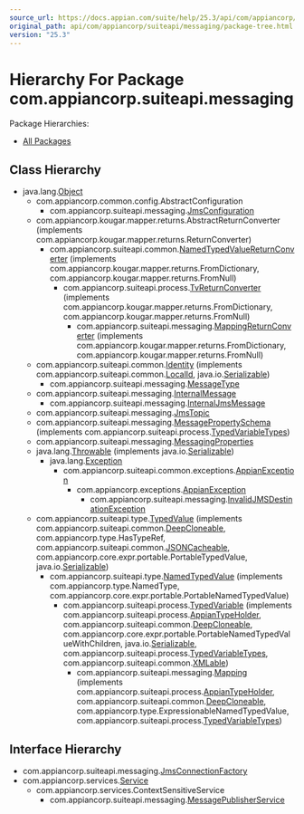 ```yaml
---
source_url: https://docs.appian.com/suite/help/25.3/api/com/appiancorp/suiteapi/messaging/package-tree.html
original_path: api/com/appiancorp/suiteapi/messaging/package-tree.html
version: "25.3"
---
```


# Hierarchy For Package com.appiancorp.suiteapi.messaging

Package Hierarchies:

-   [All Packages](../../../../overview-tree.html)

## Class Hierarchy

-   java.lang.[Object](https://docs.oracle.com/en/java/javase/17/docs/api/java.base/java/lang/Object.html "class or interface in java.lang")
    -   com.appiancorp.common.config.AbstractConfiguration
        -   com.appiancorp.suiteapi.messaging.[JmsConfiguration](JmsConfiguration.html "class in com.appiancorp.suiteapi.messaging")
    -   com.appiancorp.kougar.mapper.returns.AbstractReturnConverter (implements com.appiancorp.kougar.mapper.returns.ReturnConverter)
        -   com.appiancorp.suiteapi.common.[NamedTypedValueReturnConverter](../common/NamedTypedValueReturnConverter.html "class in com.appiancorp.suiteapi.common") (implements com.appiancorp.kougar.mapper.returns.FromDictionary, com.appiancorp.kougar.mapper.returns.FromNull)
            -   com.appiancorp.suiteapi.process.[TvReturnConverter](../process/TvReturnConverter.html "class in com.appiancorp.suiteapi.process") (implements com.appiancorp.kougar.mapper.returns.FromDictionary, com.appiancorp.kougar.mapper.returns.FromNull)
                -   com.appiancorp.suiteapi.messaging.[MappingReturnConverter](MappingReturnConverter.html "class in com.appiancorp.suiteapi.messaging") (implements com.appiancorp.kougar.mapper.returns.FromDictionary, com.appiancorp.kougar.mapper.returns.FromNull)
    -   com.appiancorp.suiteapi.common.[Identity](../common/Identity.html "class in com.appiancorp.suiteapi.common") (implements com.appiancorp.suiteapi.common.[LocalId](../common/LocalId.html "interface in com.appiancorp.suiteapi.common"), java.io.[Serializable](https://docs.oracle.com/en/java/javase/17/docs/api/java.base/java/io/Serializable.html "class or interface in java.io"))
        -   com.appiancorp.suiteapi.messaging.[MessageType](MessageType.html "class in com.appiancorp.suiteapi.messaging")
    -   com.appiancorp.suiteapi.messaging.[InternalMessage](InternalMessage.html "class in com.appiancorp.suiteapi.messaging")
        -   com.appiancorp.suiteapi.messaging.[InternalJmsMessage](InternalJmsMessage.html "class in com.appiancorp.suiteapi.messaging")
    -   com.appiancorp.suiteapi.messaging.[JmsTopic](JmsTopic.html "class in com.appiancorp.suiteapi.messaging")
    -   com.appiancorp.suiteapi.messaging.[MessagePropertySchema](MessagePropertySchema.html "class in com.appiancorp.suiteapi.messaging") (implements com.appiancorp.suiteapi.process.[TypedVariableTypes](../process/TypedVariableTypes.html "interface in com.appiancorp.suiteapi.process"))
    -   com.appiancorp.suiteapi.messaging.[MessagingProperties](MessagingProperties.html "class in com.appiancorp.suiteapi.messaging")
    -   java.lang.[Throwable](https://docs.oracle.com/en/java/javase/17/docs/api/java.base/java/lang/Throwable.html "class or interface in java.lang") (implements java.io.[Serializable](https://docs.oracle.com/en/java/javase/17/docs/api/java.base/java/io/Serializable.html "class or interface in java.io"))
        -   java.lang.[Exception](https://docs.oracle.com/en/java/javase/17/docs/api/java.base/java/lang/Exception.html "class or interface in java.lang")
            -   com.appiancorp.suiteapi.common.exceptions.[AppianException](../common/exceptions/AppianException.html "class in com.appiancorp.suiteapi.common.exceptions")
                -   com.appiancorp.exceptions.[AppianException](../../exceptions/AppianException.html "class in com.appiancorp.exceptions")
                    -   com.appiancorp.suiteapi.messaging.[InvalidJMSDestinationException](InvalidJMSDestinationException.html "class in com.appiancorp.suiteapi.messaging")
    -   com.appiancorp.suiteapi.type.[TypedValue](../type/TypedValue.html "class in com.appiancorp.suiteapi.type") (implements com.appiancorp.suiteapi.common.[DeepCloneable](../common/DeepCloneable.html "interface in com.appiancorp.suiteapi.common"), com.appiancorp.type.HasTypeRef, com.appiancorp.suiteapi.common.[JSONCacheable](../common/JSONCacheable.html "interface in com.appiancorp.suiteapi.common"), com.appiancorp.core.expr.portable.PortableTypedValue, java.io.[Serializable](https://docs.oracle.com/en/java/javase/17/docs/api/java.base/java/io/Serializable.html "class or interface in java.io"))
        -   com.appiancorp.suiteapi.type.[NamedTypedValue](../type/NamedTypedValue.html "class in com.appiancorp.suiteapi.type") (implements com.appiancorp.type.NamedType, com.appiancorp.core.expr.portable.PortableNamedTypedValue)
            -   com.appiancorp.suiteapi.process.[TypedVariable](../process/TypedVariable.html "class in com.appiancorp.suiteapi.process") (implements com.appiancorp.suiteapi.process.[AppianTypeHolder](../process/AppianTypeHolder.html "interface in com.appiancorp.suiteapi.process"), com.appiancorp.suiteapi.common.[DeepCloneable](../common/DeepCloneable.html "interface in com.appiancorp.suiteapi.common"), com.appiancorp.core.expr.portable.PortableNamedTypedValueWithChildren, java.io.[Serializable](https://docs.oracle.com/en/java/javase/17/docs/api/java.base/java/io/Serializable.html "class or interface in java.io"), com.appiancorp.suiteapi.process.[TypedVariableTypes](../process/TypedVariableTypes.html "interface in com.appiancorp.suiteapi.process"), com.appiancorp.suiteapi.common.[XMLable](../common/XMLable.html "interface in com.appiancorp.suiteapi.common"))
                -   com.appiancorp.suiteapi.messaging.[Mapping](Mapping.html "class in com.appiancorp.suiteapi.messaging") (implements com.appiancorp.suiteapi.process.[AppianTypeHolder](../process/AppianTypeHolder.html "interface in com.appiancorp.suiteapi.process"), com.appiancorp.suiteapi.common.[DeepCloneable](../common/DeepCloneable.html "interface in com.appiancorp.suiteapi.common"), com.appiancorp.type.ExpressionableNamedTypedValue, com.appiancorp.suiteapi.process.[TypedVariableTypes](../process/TypedVariableTypes.html "interface in com.appiancorp.suiteapi.process"))

## Interface Hierarchy

-   com.appiancorp.suiteapi.messaging.[JmsConnectionFactory](JmsConnectionFactory.html "interface in com.appiancorp.suiteapi.messaging")
-   com.appiancorp.services.[Service](../../services/Service.html "interface in com.appiancorp.services")
    -   com.appiancorp.services.ContextSensitiveService
        -   com.appiancorp.suiteapi.messaging.[MessagePublisherService](MessagePublisherService.html "interface in com.appiancorp.suiteapi.messaging")